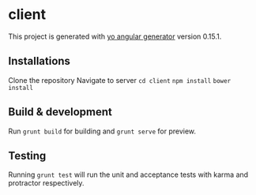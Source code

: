 # client

This project is generated with [yo angular generator](https://github.com/yeoman/generator-angular)
version 0.15.1.

## Installations

Clone the repository
Navigate to server `cd client`
`npm install`
`bower install`

## Build & development

Run `grunt build` for building and `grunt serve` for preview.

## Testing

Running `grunt test` will run the unit and acceptance tests with karma and protractor respectively.
